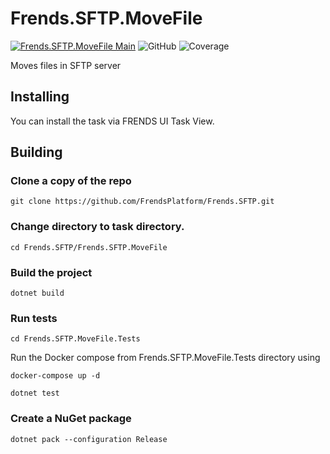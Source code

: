 # Frends.SFTP.MoveFile

[![Frends.SFTP.MoveFile Main](https://github.com/FrendsPlatform/Frends.SFTP/actions/workflows/MoveFile_build_and_test_on_main.yml/badge.svg)](https://github.com/FrendsPlatform/Frends.SFTP/actions/workflows/MoveFile_build_and_test_on_main.yml)
![GitHub](https://img.shields.io/github/license/FrendsPlatform/Frends.SFTP?label=License)
![Coverage](https://app-github-custom-badges.azurewebsites.net/Badge?key=FrendsPlatform/Frends.SFTP/Frends.SFTP.MoveFile|main)

Moves files in SFTP server

## Installing

You can install the task via FRENDS UI Task View.

## Building

### Clone a copy of the repo

`git clone https://github.com/FrendsPlatform/Frends.SFTP.git`

### Change directory to task directory.

`cd Frends.SFTP/Frends.SFTP.MoveFile`

### Build the project

`dotnet build`

### Run tests

`cd Frends.SFTP.MoveFile.Tests`

Run the Docker compose from Frends.SFTP.MoveFile.Tests directory using

`docker-compose up -d`

`dotnet test`

### Create a NuGet package

`dotnet pack --configuration Release`

